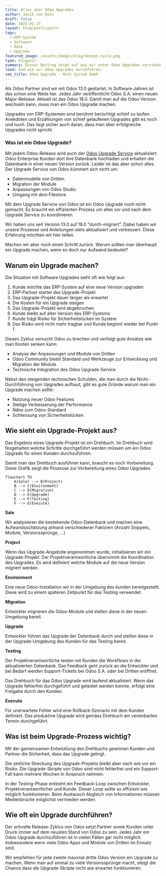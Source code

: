 ```yaml
---
title: Alles über Odoo Upgrades
author: Janik von Rotz
draft: false
date: 2025-01-17
layout: blog/posts/posts
tags:
  - ERP-System
  - Software
  - Odoo
  - Upgrade
featured_image: /assets/images/blog/devops-cycle.png
type: blogpost
summary: Dieser Beitrag zeigt auf was wir unter Odoo Upgrades verstehen und wie wir Odoo Upgrade Projekte strukturieren durchführen.
lead: Und wie wir Odoo Upgrades durchführen.
seo_title: Odoo Upgrade - Mint System GmbH
---
```

Als Odoo Partner sind wir mit Odoo 13.0 gestartet. In Software-Jahren ist das schon eine Weile her. Jedes Jahr veröffentlicht Odoo S.A. einen neuen Major-Release. Aktuell ist das Odoo 18.0. Damit man auf die Odoo Version wechseln kann, muss man ein Odoo Upgrade machen.

Upgrades von ERP-Systemen sind berühmt berüchtigt schief zu laufen. Anekdoten und Erzählungen von schief gelaufenen Upgrades gibt es noch und noch. Das liegt sicher auch daran, dass man über erfolgreiche Upgrades nicht spricht.
### Was ist ein Odoo Upgrade?

Mit jedem Odoo-Release wird auch der [Odoo Upgrade Service](https://upgrade.odoo.com/) aktualisiert. Odoo Enterprise Kunden dort ihre Datenbank hochladen und erhalten die Datenbank in einer neuen Version zurück. Leider ist das aber schon alles. Der Upgrade Service von Odoo kümmert sich nicht um:

* Datenmodelle von Dritten
* Migration der Module
* Anpassungen von Odoo Studio
* Umgang mit dem Filestore

Mit dem Upgrade Service von Odoo ist ein Odoo Upgrade noch nicht gemacht. Es braucht ein effizienten Prozess um alles vor und  nach dem Upgrade Service zu koordinieren.

Wir haben uns seit Version 13.0 auf 18.0 "durch-migriert". Dabei haben wir unsere Prozesse und Anleitungen stets aktualisiert und verbessert. Diese Erfahrung möchten wir hier teilen.

Machen wir aber noch einen Schritt zurück. Warum sollten man überhaupt ein Upgrade machen, wenn es doch nur Aufwand bedeutet?
## Warum ein Upgrade machen?

Die Situation mit Software Upgrades sieht oft wie folgt aus:

1. Kunde möchte das ERP-System auf eine neue Version upgraden
2. ERP-Partner startet das Upgrade-Projekt
3. Das Upgrade-Projekt dauer länger als erwartet
4. Die Kosten für ein Upgrade steigen
5. Das Upgrade-Projekt wird abgebrochen
6. Kunde bleibt auf alter Version des ERP-Systems
7. Kunde trägt Risiko für Sicherheitslücken im System
8. Das Risiko wird nicht mehr tragbar und Kunde beginnt wieder bei Punkt 1

Diesen Zyklus versucht Odoo zu brechen und verfolgt gute Ansätze wie man Kosten senken kann:

* Analyse der Anpassungen und Module von Dritten
* Odoo Community bietet Standard und Werkzeuge zur Entwicklung und Migration der Module
* Technische Integration des Odoo Upgrade Service

Nebst den steigenden technischen Schulden, die man durch die Nicht-Durchführung von Upgrades aufbaut, gibt es gute Gründe warum man ein Upgrade machen sollte:

* Nutzung neuer Odoo Features
* Stetige Verbesserung der Performance
* Nähe zum Odoo-Standard
* Schliessung von Sicherheitslücken

## Wie sieht ein Upgrade-Projekt aus?

Das Ergebnis eines Upgrade-Projekt ist ein Drehbuch. Im Drehbuch wird fesgehalten welche Schritte durchgeführt werden müssen um ein Odoo Upgrade für einen Kunden durchzuführen.

Damit man das Drehbuch ausführen kann, braucht es noch Vorbereitung. Diese Grafik zeigt die Prozesse zur Vorbereitung eines Odoo Upgrades:

```mermaid
flowchart TD
    A(Sale) --> B(Project)
    B --> C(Environment)
    C --> D(Migration)
    D --> E(Upgrade)
    E --> F(Testing)
    F --> G(Execute)
```

**Sale**

Wir analysieren die bestehende Odoo-Datenbank und machen eine Aufwandsschätzung anhand verschiedener Faktoren (Anzahl Snippets, Module, Versionssprünge, ...)

**Project**

Wenn das Upgrade-Angebote angenommen wurde, initialisieren wir ein Upgrade-Projekt. Der Projektverantwortliche übernimmt die Koordination des Upgrades. Es wird definiert welche Module auf die neue Version migriert werden.

**Environment**

Eine neue Odoo-Installation wir in der Umgebung des kunden bereitgestellt. Diese wird zu einem späteren Zeitpunkt für das Testing verwendet. 

**Migration**

Entwickler migrieren die Odoo-Module und stellen diese in der neuen Umgebung bereit.

**Upgrade**

Entwickler führen das Upgrade der Datenbank durch und stellen diese in der Upgrade-Umgebung des Kunden für das Testing bereit.

**Testing**

Der Projektverantwortliche testen mit Kunden die Workflows in der aktualisierten Datenbank. Das Feedback geht zurück an die Entwickler und bei Bedarf werden Support-Tickets bei Odoo S.A. oder bei Dritten eröffnet.

Das Drehbuch für das Odoo Upgrade wird laufend aktualisiert. Wenn das Upgrade fehlerfrei durchgeführt und getestet werden konnte, erfolgt eine Freigabe durch den Kunden.

**Execute**

Für unerwartete Fehler wird eine Rollback-Szenario mit dem Kunden definiert. Das produktive Upgrade wird gemäss Drehbuch am vereinbarten Termin durchgeführt.

## Was ist beim Upgrade-Prozess wichtig?

Mit der gemeinsamen Entwicklung des Drehbuchs gewinnen Kunden und Partner die Sicherheit, dass das Upgrade gelingt.

Die zeitliche Streckung des Upgrade-Projekts bleibt aber nach wie vor ein Risiko. Die Upgrade-Skripte von Odoo sind nicht fehlerfrei und ein Support-Fall kann mehrere Wochen in Anspruch nehmen.

In der Testing-Phase entsteht ein Feedback-Loop zwischen Entwickler, Projektverantwortlicher und Kunde. Dieser Loop sollte so effizient wie möglich funktionieren. Beim Austausch Abgleich von Informationen müssen Medienbrüche möglichst vermieden werden.

## Wie oft ein Upgrade durchführen?

Der schnelle Release-Zyklus von Odoo setzt Partner sowie Kunden unter Druck immer auf dem neusten Stand von Odoo  zu sein. Jedes Jahr ein Odoo Upgrade durchzuführen ist in vielen Fällen gar nicht möglich. Insbesondere wenn viele Odoo Apps und Module von Dritten im Einsatz sind.

Wir empfehlen für jede zweite maximal dritte Odoo Version ein Upgrade zu machen. Wenn man auf einmal zu viele Versionssprünge macht, steigt die Chance dass die Upgrade-Skripte nicht wie erwartet funktionieren.
